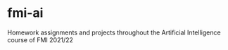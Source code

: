 # fmi-ai
Homework assignments and projects throughout the Artificial Intelligence course of FMI 2021/22
